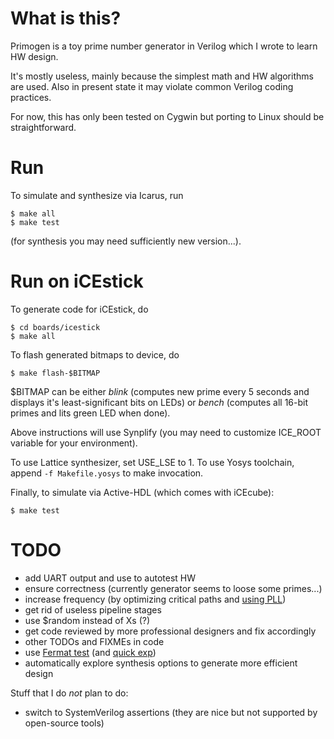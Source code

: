# What is this?

Primogen is a toy prime number generator in Verilog which I wrote to
learn HW design.

It's mostly useless, mainly because the simplest math and HW algorithms
are used. Also in present state it may violate common Verilog coding
practices.

For now, this has only been tested on Cygwin but porting to Linux
should be straightforward.

# Run

To simulate and synthesize via Icarus, run
```
$ make all
$ make test
```
(for synthesis you may need sufficiently new version...).

# Run on iCEstick

To generate code for iCEstick, do
```
$ cd boards/icestick
$ make all
```

To flash generated bitmaps to device, do
```
$ make flash-$BITMAP
```

$BITMAP can be either _blink_ (computes new prime every
5 seconds and displays it's least-significant bits on LEDs)
or _bench_ (computes all 16-bit primes and lits green LED when
done).

Above instructions will use Synplify (you may need to
customize ICE\_ROOT variable for your environment).

To use Lattice synthesizer, set USE\_LSE to 1.
To use Yosys toolchain, append `-f Makefile.yosys`
to make invocation.

Finally, to simulate via Active-HDL (which comes
with iCEcube):
```
$ make test
```

# TODO

* add UART output and use to autotest HW
* ensure correctness (currently generator seems to loose some primes...)
* increase frequency (by optimizing critical paths and [using PLL](https://www.reddit.com/r/yosys/comments/3yrq6d/are_plls_supported_on_the_icestick_hw/))
* get rid of useless pipeline stages
* use $random instead of Xs (?)
* get code reviewed by more professional designers and fix accordingly
* other TODOs and FIXMEs in code
* use [Fermat test](https://en.wikipedia.org/wiki/Fermat_primality_test) (and [quick exp](https://en.wikipedia.org/wiki/Modular_exponentiation))
* automatically explore synthesis options to generate more efficient design

Stuff that I do *not* plan to do:
* switch to SystemVerilog assertions (they are nice but not supported by open-source tools)

